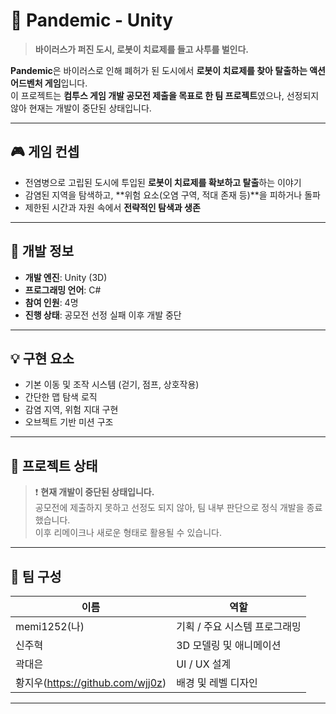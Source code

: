 # 🦠 Pandemic - Unity

> **바이러스가 퍼진 도시, 로봇이 치료제를 들고 사투를 벌인다.**

**Pandemic**은 바이러스로 인해 폐허가 된 도시에서 **로봇이 치료제를 찾아 탈출하는 액션 어드벤처 게임**입니다.  
이 프로젝트는 **컴투스 게임 개발 공모전 제출을 목표로 한 팀 프로젝트**였으나, 선정되지 않아 현재는 개발이 중단된 상태입니다.

---

## 🎮 게임 컨셉

- 전염병으로 고립된 도시에 투입된 **로봇이 치료제를 확보하고 탈출**하는 이야기
- 감염된 지역을 탐색하고, **위험 요소(오염 구역, 적대 존재 등)**을 피하거나 돌파
- 제한된 시간과 자원 속에서 **전략적인 탐색과 생존**

---

## 🔧 개발 정보

- **개발 엔진**: Unity (3D)
- **프로그래밍 언어**: C#
- **참여 인원**: 4명
- **진행 상태**: 공모전 선정 실패 이후 개발 중단

---

## 💡 구현 요소

- 기본 이동 및 조작 시스템 (걷기, 점프, 상호작용)
- 간단한 맵 탐색 로직
- 감염 지역, 위험 지대 구현
- 오브젝트 기반 미션 구조

---

## 📂 프로젝트 상태

> ❗ **현재 개발이 중단된 상태입니다.**  
> 공모전에 제출하지 못하고 선정도 되지 않아, 팀 내부 판단으로 정식 개발을 종료했습니다.  
> 이후 리메이크나 새로운 형태로 활용될 수 있습니다.

---

## 👥 팀 구성

| 이름 | 역할 |
|------|------|
| memi1252(나) | 기획 / 주요 시스템 프로그래밍 |
| 신주혁 | 3D 모델링 및 애니메이션 |
| 곽대은 | UI / UX 설계 |
| 황지우(https://github.com/wjj0z) | 배경 및 레벨 디자인 |
---
